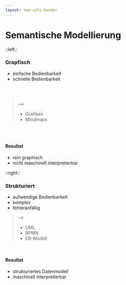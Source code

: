 ```yaml
---
layout: two-cols-header
---
```


# Semantische Modellierung

::left::

### Grapfisch

-   einfache Bedienbarkeit
-   schnelle Bedienbarkeit

<br/>
<br/>

> -->
>
> -   Grafiken
> -   Mindmaps

<br/>
<br/>

#### Resultat

-   rein graphisch
-   nicht maschinell interpretierbar

::right::

### Strukturiert

-   aufwendige Bedienbarkeit
-   komplex
-   fehleranfällig

> -->
>
> -   UML
> -   BPMN
> -   ER-Modell

<br/>

#### Resultat

-   strukturiertes Datenmodell
-   maschinell interpretierbar

<style>
blockquote {
  max-width: 90%
}

</style>
<!--
### Vergleich
- Beides nicht vollständig voneinander trennbar
- jedoch unterschiedliche Resultate
### Was versteht man unter semantischer Modellierung?
- das formale und abstrakte Beschreiben eines Ausschnitts in einem bestimmten Zusammenhang aus der "wahrgenommenen Welt"
- Beispiel: eine formale Beschreibung des Konzeptes "Person" im Kontext "Notruf"
- Beispiel: eine formale Beschreibung des Konzeptes "Aktivität/Unterkunft" im Kontext "Weltreise"
-->
